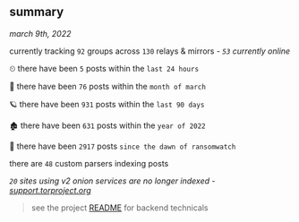 
## summary
_march 9th, 2022_

currently tracking `92` groups across `130` relays & mirrors - _`53` currently online_

⏲ there have been `5` posts within the `last 24 hours`

🦈 there have been `76` posts within the `month of march`

🪐 there have been `931` posts within the `last 90 days`

🏚 there have been `631` posts within the `year of 2022`

🦕 there have been `2917` posts `since the dawn of ransomwatch`

there are `48` custom parsers indexing posts

_`20` sites using v2 onion services are no longer indexed - [support.torproject.org](https://support.torproject.org/onionservices/v2-deprecation/)_

> see the project [README](https://github.com/thetanz/ransomwatch#ransomwatch--) for backend technicals
